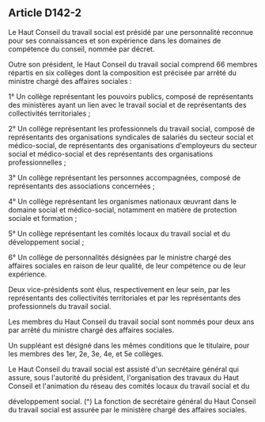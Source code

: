 ## Article D142-2

Le Haut Conseil du travail social est présidé par une personnalité reconnue pour ses connaissances et son
expérience dans les domaines de compétence du conseil, nommée par décret.

Outre son président, le Haut Conseil du travail social comprend 66 membres répartis en six collèges dont la
composition est précisée par arrêté du ministre chargé des affaires sociales :

1° Un collège représentant les pouvoirs publics, composé de représentants des ministères ayant un lien avec
le travail social et de représentants des collectivités territoriales ;

2° Un collège représentant les professionnels du travail social, composé de représentants des organisations
syndicales de salariés du secteur social et médico-social, de représentants des organisations d'employeurs du
secteur social et médico-social et des représentants des organisations professionnelles ;

3° Un collège représentant les personnes accompagnées, composé de représentants des associations
concernées ;

4° Un collège représentant les organismes nationaux œuvrant dans le domaine social et médico-social,
notamment en matière de protection sociale et formation ;

5° Un collège représentant les comités locaux du travail social et du développement social ;

6° Un collège de personnalités désignées par le ministre chargé des affaires sociales en raison de leur qualité,
de leur compétence ou de leur expérience.

Deux vice-présidents sont élus, respectivement en leur sein, par les représentants des collectivités
territoriales et par les représentants des professionnels du travail social.

Les membres du Haut Conseil du travail social sont nommés pour deux ans par arrêté du ministre chargé des
affaires sociales.

Un suppléant est désigné dans les mêmes conditions que le titulaire, pour les membres des 1er, 2e, 3e, 4e, et
5e collèges.

Le Haut Conseil du travail social est assisté d'un secrétaire général qui assure, sous l'autorité du président,
l'organisation des travaux du Haut Conseil et l'animation du réseau des comités locaux du travail social et du

développement social. (^)
La fonction de secrétaire général du Haut Conseil du travail social est assurée par le ministère chargé des
affaires sociales.



